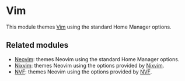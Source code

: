# Vim

This module themes [Vim] using the standard Home Manager options.

## Related modules

<!-- If updating this section, make sure to update it on the linked pages too. -->

- [Neovim](neovim.md): themes Neovim using the standard Home Manager options.
- [Nixvim](nixvim.md): themes Neovim using the options provided by [Nixvim].
- [NVF](nvf.md): themes Neovim using the options provided by [NVF].

[Vim]: https://www.vim.org
[Nixvim]: https://github.com/nix-community/nixvim#readme
[NVF]: https://github.com/NotAShelf/nvf#readme
